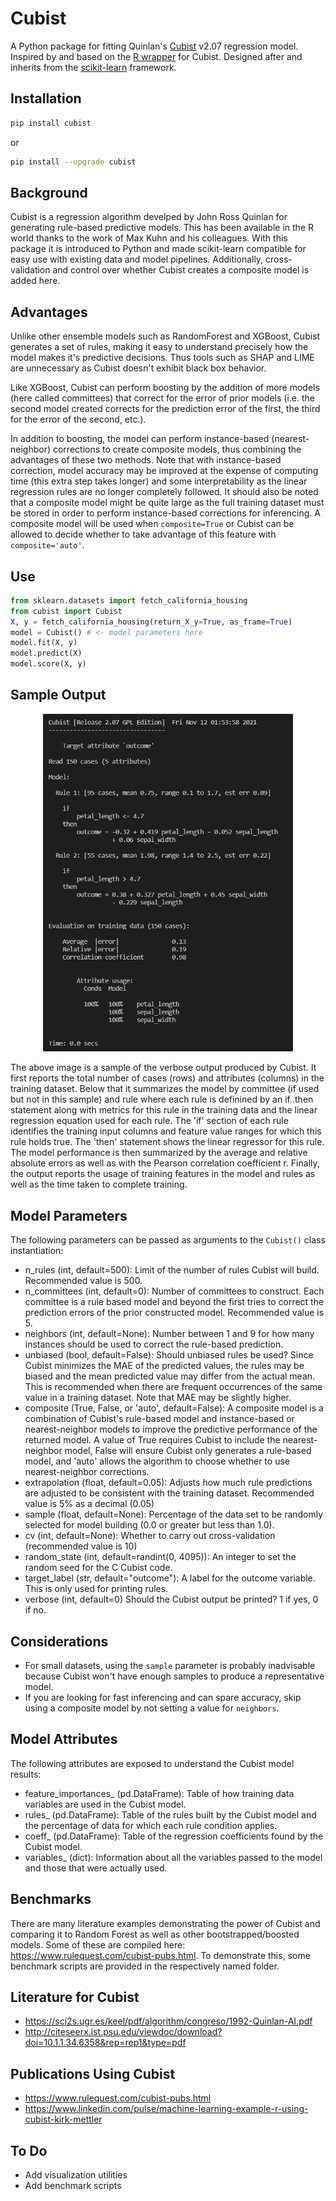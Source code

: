 # Cubist

A Python package for fitting Quinlan's [Cubist](https://www.rulequest.com/cubist-unix.html) v2.07 regression model. Inspired by and based on the [R wrapper](https://github.com/topepo/Cubist) for Cubist. Designed after and inherits from the [scikit-learn](https://scikit-learn.org/stable/) framework.

## Installation 
```bash
pip install cubist
```
or
```bash
pip install --upgrade cubist
```

## Background
Cubist is a regression algorithm develped by John Ross Quinlan for generating rule-based predictive models. This has been available in the R world thanks to the work of Max Kuhn and his colleagues. With this package it is introduced to Python and made scikit-learn compatible for easy use with existing data and model pipelines. Additionally, cross-validation and control over whether Cubist creates a composite model is added here.

## Advantages
Unlike other ensemble models such as RandomForest and XGBoost, Cubist generates a set of rules, making it easy to understand precisely how the model makes it's predictive decisions. Thus tools such as SHAP and LIME are unnecessary as Cubist doesn't exhibit black box behavior. 

Like XGBoost, Cubist can perform boosting by the addition of more models (here called committees) that correct for the error of prior models (i.e. the second model created corrects for the prediction error of the first, the third for the error of the second, etc.). 

In addition to boosting, the model can perform instance-based (nearest-neighbor) corrections to create composite models, thus combining the advantages of these two methods. Note that with instance-based correction, model accuracy may be improved at the expense of computing time (this extra step takes longer) and some interpretability as the linear regression rules are no longer completely followed. It should also be noted that a composite model might be quite large as the full training dataset must be stored in order to perform instance-based corrections for inferencing. A composite model will be used when `composite=True` or Cubist can be allowed to decide whether to take advantage of this feature with `composite='auto'`.

## Use
```python
from sklearn.datasets import fetch_california_housing
from cubist import Cubist
X, y = fetch_california_housing(return_X_y=True, as_frame=True)
model = Cubist() # <- model parameters here
model.fit(X, y)
model.predict(X)
model.score(X, y)
```

## Sample Output
<p align="center">
    <img src="www/iris_cubist_output.png" alt="[Sample Cubist output for Iris dataset" width="400"/>
</p>

The above image is a sample of the verbose output produced by Cubist. It first reports the total number of cases (rows) and attributes (columns) in the training dataset. Below that it summarizes the model by committee (if used but not in this sample) and rule where each rule is definined by an if..then statement along with metrics for this rule in the training data and the linear regression equation used for each rule. The 'if' section of each rule identifies the training input columns and feature value ranges for which this rule holds true. The 'then' statement shows the linear regressor for this rule. The model performance is then summarized by the average and relative absolute errors as well as with the Pearson correlation coefficient r. Finally, the output reports the usage of training features in the model and rules as well as the time taken to complete training.

## Model Parameters
The following parameters can be passed as arguments to the ```Cubist()``` class instantiation:
- n_rules (int, default=500): Limit of the number of rules Cubist will build. Recommended value is 500.
- n_committees (int, default=0): Number of committees to construct. Each committee is a rule based model and beyond the first tries to correct the prediction errors of the prior constructed model. Recommended value is 5.
- neighbors (int, default=None): Number between 1 and 9 for how many instances should be used to correct the rule-based prediction.
- unbiased (bool, default=False): Should unbiased rules be used? Since Cubist minimizes the MAE of the predicted values, the rules may be biased and the mean predicted value may differ from the actual mean. This is recommended when there are frequent occurrences of the same value in a training dataset. Note that MAE may be slightly higher.
- composite (True, False, or 'auto', default=False): A composite model is a combination of Cubist's rule-based model and instance-based or nearest-neighbor models to improve the predictive performance of the returned model. A value of True requires Cubist to include the nearest-neighbor model, False will ensure Cubist only generates a rule-based model, and 'auto' allows the algorithm to choose whether to use nearest-neighbor corrections.
- extrapolation (float, default=0.05): Adjusts how much rule predictions are adjusted to be consistent with the training dataset. Recommended value is 5% as a decimal (0.05)
- sample (float, default=None): Percentage of the data set to be randomly selected for model building (0.0 or greater but less than 1.0).
- cv (int, default=None): Whether to carry out cross-validation (recommended value is 10)
- random_state (int, default=randint(0, 4095)): An integer to set the random seed for the C Cubist code.
- target_label (str, default="outcome"): A label for the outcome variable. This is only used for printing rules.
- verbose (int, default=0) Should the Cubist output be printed? 1 if yes, 0 if no.

## Considerations
- For small datasets, using the `sample` parameter is probably inadvisable because Cubist won't have enough samples to produce a representative model.
- If you are looking for fast inferencing and can spare accuracy, skip using a composite model by not setting a value for `neighbors`.

## Model Attributes
The following attributes are exposed to understand the Cubist model results:
- feature_importances_ (pd.DataFrame): Table of how training data variables are used in the Cubist model.
- rules_ (pd.DataFrame): Table of the rules built by the Cubist model and the percentage of data for which each rule condition applies.
- coeff_ (pd.DataFrame): Table of the regression coefficients found by the Cubist model.
- variables_ (dict): Information about all the variables passed to the model and those that were actually used.

## Benchmarks
There are many literature examples demonstrating the power of Cubist and comparing it to Random Forest as well as other bootstrapped/boosted models. Some of these are compiled here: https://www.rulequest.com/cubist-pubs.html. To demonstrate this, some benchmark scripts are provided in the respectively named folder.

## Literature for Cubist
- https://sci2s.ugr.es/keel/pdf/algorithm/congreso/1992-Quinlan-AI.pdf
- http://citeseerx.ist.psu.edu/viewdoc/download?doi=10.1.1.34.6358&rep=rep1&type=pdf

## Publications Using Cubist
- https://www.rulequest.com/cubist-pubs.html
- https://www.linkedin.com/pulse/machine-learning-example-r-using-cubist-kirk-mettler

## To Do
- Add visualization utilities
- Add benchmark scripts
